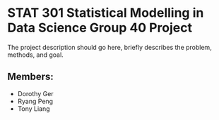 # STAT 301 Statistical Modelling in Data Science Group 40 Project

<PLACEHOLDER> The project description should go here, briefly describes the problem, methods, and goal.


## Members:

- Dorothy Ger
- Ryang Peng
- Tony Liang




